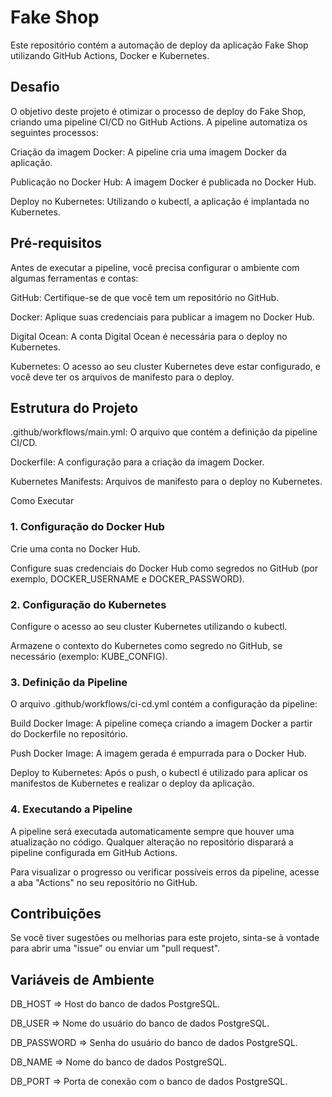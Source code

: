 # Fake Shop

Este repositório contém a automação de deploy da aplicação Fake Shop utilizando GitHub Actions, Docker e Kubernetes.

## Desafio
O objetivo deste projeto é otimizar o processo de deploy do Fake Shop, criando uma pipeline CI/CD no GitHub Actions. A pipeline automatiza os seguintes processos:

Criação da imagem Docker: A pipeline cria uma imagem Docker da aplicação.

Publicação no Docker Hub: A imagem Docker é publicada no Docker Hub.

Deploy no Kubernetes: Utilizando o kubectl, a aplicação é implantada no Kubernetes.

## Pré-requisitos
Antes de executar a pipeline, você precisa configurar o ambiente com algumas ferramentas e contas:

GitHub: Certifique-se de que você tem um repositório no GitHub.

Docker: Aplique suas credenciais para publicar a imagem no Docker Hub.

Digital Ocean: A conta Digital Ocean é necessária para o deploy no Kubernetes.

Kubernetes: O acesso ao seu cluster Kubernetes deve estar configurado, e você deve ter os arquivos de manifesto para o deploy.

## Estrutura do Projeto
.github/workflows/main.yml: O arquivo que contém a definição da pipeline CI/CD.

Dockerfile: A configuração para a criação da imagem Docker.

Kubernetes Manifests: Arquivos de manifesto para o deploy no Kubernetes.

Como Executar
### 1. Configuração do Docker Hub
Crie uma conta no Docker Hub.

Configure suas credenciais do Docker Hub como segredos no GitHub (por exemplo, DOCKER_USERNAME e DOCKER_PASSWORD).

### 2. Configuração do Kubernetes
Configure o acesso ao seu cluster Kubernetes utilizando o kubectl.

Armazene o contexto do Kubernetes como segredo no GitHub, se necessário (exemplo: KUBE_CONFIG).

### 3. Definição da Pipeline
O arquivo .github/workflows/ci-cd.yml contém a configuração da pipeline:

Build Docker Image: A pipeline começa criando a imagem Docker a partir do Dockerfile no repositório.

Push Docker Image: A imagem gerada é empurrada para o Docker Hub.

Deploy to Kubernetes: Após o push, o kubectl é utilizado para aplicar os manifestos de Kubernetes e realizar o deploy da aplicação.

### 4. Executando a Pipeline
A pipeline será executada automaticamente sempre que houver uma atualização no código. Qualquer alteração no repositório disparará a pipeline configurada em GitHub Actions.

Para visualizar o progresso ou verificar possíveis erros da pipeline, acesse a aba "Actions" no seu repositório no GitHub.

## Contribuições
Se você tiver sugestões ou melhorias para este projeto, sinta-se à vontade para abrir uma "issue" ou enviar um "pull request".

## Variáveis de Ambiente
DB_HOST	=> Host do banco de dados PostgreSQL.

DB_USER => Nome do usuário do banco de dados PostgreSQL.

DB_PASSWORD	=> Senha do usuário do banco de dados PostgreSQL.

DB_NAME	=>	Nome do banco de dados PostgreSQL.

DB_PORT	=>	Porta de conexão com o banco de dados PostgreSQL.
